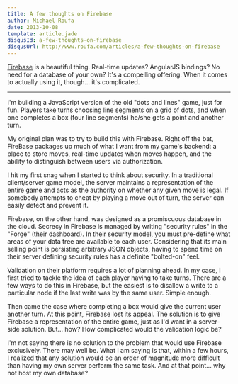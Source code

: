 ```yaml
---
title: A few thoughts on Firebase
author: Michael Roufa
date: 2013-10-08
template: article.jade
disqusId: a-few-thoughts-on-firebase
disqusUrl: http://www.roufa.com/articles/a-few-thoughts-on-firebase
---
```


[Firebase](http://www.firebase.com) is a beautiful thing. Real-time updates? AngularJS bindings? No need for a database of your own? It's a compelling offering. When it comes to actually using it, though... it's complicated.

---

I'm building a JavaScript version of the old "dots and lines" game, just for fun. Players take turns choosing line segments on a grid of dots, and when one completes a box (four line segments) he/she gets a point and another turn. 

My original plan was to try to build this with Firebase. Right off the bat, FireBase packages up much of what I want from my game's backend: a place to store moves, real-time updates when moves happen, and the ability to distinguish between users via authorization.

I hit my first snag when I started to think about security. In a traditional client/server game model, the server maintains a representation of the entire game and acts as the authority on whether any given move is legal. If somebody attempts to cheat by playing a move out of turn, the server can easily detect and prevent it.

Firebase, on the other hand, was designed as a promiscuous database in the cloud. Secrecy in Firebase is managed by writing "security rules" in the "Forge" (their dashboard). In their security model, you must pre-define what areas of your data tree are available to each user. Considering that its main selling point is persisting arbitrary JSON objects, having to spend time on their server defining security rules has a definite "bolted-on" feel.

Validation on their platform requires a lot of planning ahead. In my case, I first tried to tackle the idea of each player having to take turns. There are a few ways to do this in Firebase, but the easiest is to disallow a write to a particular node if the last write was by the same user. Simple enough.

Then came the case where completing a box would give the current user another turn. At this point, Firebase lost its appeal. The solution is to give Firebase a representation of the entire game, just as I'd want in a server-side solution. But... how? How complicated would the validation logic be? 

I'm not saying there is no solution to the problem that would use Firebase exclusively. There may well be. What I am saying is that, within a few hours, I realized that any solution would be an order of magnitude more difficult than having my own server perform the same task. And at that point... why not host my own database?